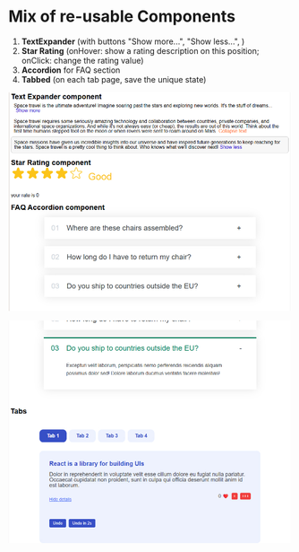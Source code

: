 # Mix of re-usable Components

1. **TextExpander** (with buttons "Show more...", "Show less...", )
2. **Star Rating** (onHover: show a rating description on this position; onClick: change the rating value)
3. **Accordion** for FAQ section
4. **Tabbed** (on each tab page, save the unique state)

![image screen1](./screen1.jpg)

![image screen2](./screen2.jpg)